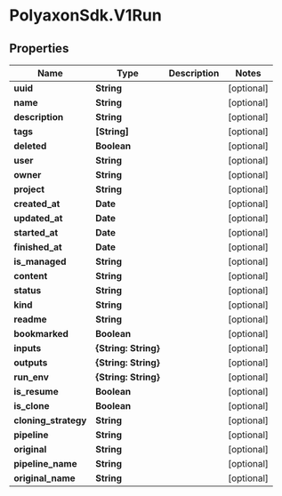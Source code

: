 # PolyaxonSdk.V1Run

## Properties
Name | Type | Description | Notes
------------ | ------------- | ------------- | -------------
**uuid** | **String** |  | [optional] 
**name** | **String** |  | [optional] 
**description** | **String** |  | [optional] 
**tags** | **[String]** |  | [optional] 
**deleted** | **Boolean** |  | [optional] 
**user** | **String** |  | [optional] 
**owner** | **String** |  | [optional] 
**project** | **String** |  | [optional] 
**created_at** | **Date** |  | [optional] 
**updated_at** | **Date** |  | [optional] 
**started_at** | **Date** |  | [optional] 
**finished_at** | **Date** |  | [optional] 
**is_managed** | **String** |  | [optional] 
**content** | **String** |  | [optional] 
**status** | **String** |  | [optional] 
**kind** | **String** |  | [optional] 
**readme** | **String** |  | [optional] 
**bookmarked** | **Boolean** |  | [optional] 
**inputs** | **{String: String}** |  | [optional] 
**outputs** | **{String: String}** |  | [optional] 
**run_env** | **{String: String}** |  | [optional] 
**is_resume** | **Boolean** |  | [optional] 
**is_clone** | **Boolean** |  | [optional] 
**cloning_strategy** | **String** |  | [optional] 
**pipeline** | **String** |  | [optional] 
**original** | **String** |  | [optional] 
**pipeline_name** | **String** |  | [optional] 
**original_name** | **String** |  | [optional] 


